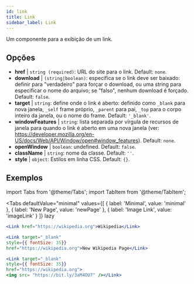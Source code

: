 ```yaml
---
id: link
title: Link
sidebar_label: Link
---
```


Um componente para a exibição de um link.

## Opções

* __href__ | `string (required)`: URL do site para o link. Default: `none`.
* __download__ | `(string|boolean)`: especifica se o link deve ser baixado: definir para "verdadeiro" para forçar o download, ou uma string para especificar o nome do arquivo; se "falso", nenhum download é forçado. Default: `false`.
* __target__ | `string`: define onde o link é aberto: definido como `_blank` para nova janela, `_self` frame próprio, `_parent` para pai, `_top` para o corpo inteiro da janela, ou o nome do frame. Default: `'_blank'`.
* __windowFeatures__ | `string`: lista separada por vírgula de recursos de janela para quando o link é aberto em uma nova janela (ver: https://developer.mozilla.org/en-US/docs/Web/API/Window/open#window_features). Default: `none`.
* __openWindow__ | `boolean`: undefined. Default: `false`.
* __className__ | `string`: nome da classe. Default: `''`.
* __style__ | `object`: Estilos em linha CSS. Default: `{}`.


## Exemplos

import Tabs from '@theme/Tabs';
import TabItem from '@theme/TabItem';

<Tabs
    defaultValue="minimal"
    values={[
        { label: 'Minimal', value: 'minimal' },
        { label: 'New Page', value: 'newPage' },
        { label: 'Image Link', value: 'imageLink' }
    ]}
    lazy
>
<TabItem value="minimal">

```jsx live
<Link href="https://wikipedia.org">Wikipedia</Link>
```

</TabItem>

<TabItem value="newPage">

```jsx live
<Link target="_blank" 
style={{ fontSize: 35}}
href="https://wikipedia.org">New Wikipedia Page</Link>
```
</TabItem>

<TabItem value="imageLink">

```jsx live
<Link target="_blank" 
style={{ fontSize: 35}}
href="https://wikipedia.org">
<img src= "https://bit.ly/3aM4OU7" /></Link>
```

</TabItem>

</Tabs>
